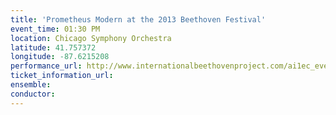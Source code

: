 ```yaml
---
title: 'Prometheus Modern at the 2013 Beethoven Festival'
event_time: 01:30 PM
location: Chicago Symphony Orchestra
latitude: 41.757372
longitude: -87.6215208
performance_url: http://www.internationalbeethovenproject.com/ai1ec_event/blow-it-like-you-mean-it/?instance_id=205
ticket_information_url: 
ensemble: 
conductor: 
---
```

